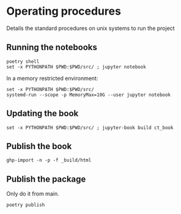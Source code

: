 # Operating procedures

Details the standard procedures on unix systems to run the project

## Running the notebooks

```fish
poetry shell
set -x PYTHONPATH $PWD:$PWD/src/ ; jupyter notebook
```

In a memory restricted environment:
```fish
set -x PYTHONPATH $PWD:$PWD/src/
systemd-run --scope -p MemoryMax=10G --user jupyter notebook
```

## Updating the book

```fish
set -x PYTHONPATH $PWD:$PWD/src/ ; jupyter-book build ct_book
```

## Publish the book

```fish
ghp-import -n -p -f _build/html
```

## Publish the package

Only do it from main.

```
poetry publish
```